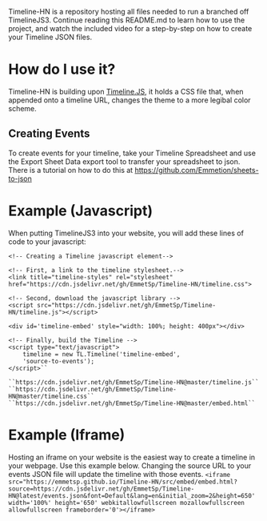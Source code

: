 Timeline-HN is a repository hosting all files needed to run a branched off TimelineJS3. Continue reading this README.md to learn how to use the project, and watch the included video for a step-by-step on how to create your Timeline JSON files.

# How do I use it?
Timeline-HN is building upon [Timeline.JS](https://timeline.knightlab.com/), it holds a CSS file that, when appended onto a timeline URL, changes the theme to a more legibal color scheme. 

## Creating Events

To create events for your timeline, take your Timeline Spreadsheet and use the Export Sheet Data export tool to transfer your spreadsheet to json. There is a tutorial on how to do this at https://github.com/Emmetion/sheets-to-json

# Example (Javascript)
When putting TimelineJS3 into your website, you will add these lines of code to your javascript: 


    <!-- Creating a Timeline javascript element-->

    <!-- First, a link to the timeline stylesheet.-->
    <link title="timeline-styles" rel="stylesheet" href="https://cdn.jsdelivr.net/gh/EmmetSp/Timeline-HN/timeline.css">

    <!-- Second, download the javascript library -->
    <script src="https://cdn.jsdelivr.net/gh/EmmetSp/Timeline-HN/timeline.js"></script>

    <div id='timeline-embed' style="width: 100%; height: 400px"></div>

    <!-- Finally, build the Timeline -->
    <script type="text/javascript">
        timeline = new TL.Timeline('timeline-embed',
        'source-to-events');
    </script>``

    ``https://cdn.jsdelivr.net/gh/EmmetSp/Timeline-HN@master/timeline.js``
    ``https://cdn.jsdelivr.net/gh/EmmetSp/Timeline-HN@master/timeline.css``
    ``https://cdn.jsdelivr.net/gh/EmmetSp/Timeline-HN@master/embed.html``
    
 # Example (Iframe)
 Hosting an iframe on your website is the easiest way to create a timeline in your webpage. Use this example below. Changing the source URL to your events JSON file will update the timeline with those events.
 ``<iframe src="https://emmetsp.github.io/Timeline-HN/src/embed/embed.html?source=https://cdn.jsdelivr.net/gh/EmmetSp/Timeline-HN@latest/events.json&font=Default&lang=en&initial_zoom=2&height=650' width='100%' height='650' webkitallowfullscreen mozallowfullscreen allowfullscreen frameborder='0'></iframe>``

